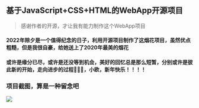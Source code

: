 ## 基于JavaScript+CSS+HTML的WebApp开源项目
>感谢作者的开源，才让我有能力制作这个WebApp项目


#### 2022年除夕是一个值得纪念的日子，利用开源项目制作了这烟花项目，虽然优点粗糙，但是我很自豪，给她送上了2020年最美的烟花

#### 或许是缘分已尽，或许是还没等到机会，美好的回忆总是那么短暂，分别或许是彼此新的开始，走向进步的过程🎇🎇🎇，小欧，新年快乐！！！！


### 项目截图，算是一种留念吧

![](https://pic.imgdb.cn/item/626ae476239250f7c597de5b.jpg)
